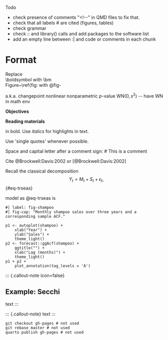 Todo
- check presence of comments "<!--" in QMD files to fix that.
- check that all labels # are cited (figures, tables)
- check grammar
- check :: and library() calls and add packages to the software list
- add an empty line between :| and code or comments in each chunk

# Format

Replace  
\boldsymbol with \bm  
Figure~\ref{fig: with @fig-

a.k.a.
changepoint
nonlinear
nonparametric
$p$-value
$\mathrm{WN}(0,s^2)$ -- have WN in math env

**Objectives**

**Reading materials**

in bold. Use *italics* for highlights in text.

Use 'single quotes' whenever possible.

Space and capital letter after a comment sign: # This is a comment

Cite
@Brockwell:Davis:2002
or
[@Brockwell:Davis:2002]

Recall the classical decomposition
$$
Y_t = M_t + S_t + \epsilon_t,
$${#eq-trseas}

model as @eq-trseas is

```{r}
#| label: fig-shampoo
#| fig-cap: "Monthly shampoo sales over three years and a corresponding sample ACF."

p1 <- autoplot(shampoo) +
    xlab("Year") +
    ylab("Sales") +
    theme_light()
p2 <- forecast::ggAcf(shampoo) +
    ggtitle("") +
    xlab("Lag (months)") +
    theme_light()
p1 + p2 +
    plot_annotation(tag_levels = 'A')
```

::: {.callout-note icon=false}

## Example: Secchi

text
:::

::: {.callout-note}
text
:::

```
git checkout gh-pages # not used
git rebase master # not used
quarto publish gh-pages # not used
```
